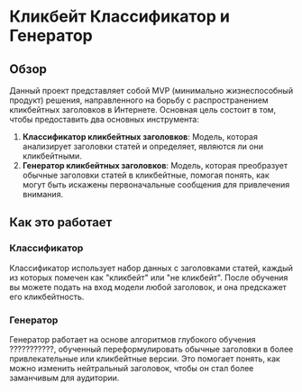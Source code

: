 # Кликбейт Классификатор и Генератор

## Обзор
Данный проект представляет собой MVP (минимально жизнеспособный продукт) решения, направленного на борьбу с распространением кликбейтных заголовков в Интернете. Основная цель состоит в том, чтобы предоставить два основных инструмента:

1. **Классификатор кликбейтных заголовков**: Модель, которая анализирует заголовки статей и определяет, являются ли они кликбейтными.
2. **Генератор кликбейтных заголовков**: Модель, которая преобразует обычные заголовки статей в кликбейтные, помогая понять, как могут быть искажены первоначальные сообщения для привлечения внимания.

## Как это работает

### Классификатор
Классификатор использует набор данных с заголовками статей, каждый из которых помечен как "кликбейт" или "не кликбейт". После обучения вы можете подать на вход модели любой заголовок, и она предскажет его кликбейтность.

### Генератор
Генератор работает на основе алгоритмов глубокого обучения ???????????, обученный переформулировать обычные заголовки в более привлекательные или кликбейтные версии. Это помогает понять, как можно изменить нейтральный заголовок, чтобы он стал более заманчивым для аудитории.